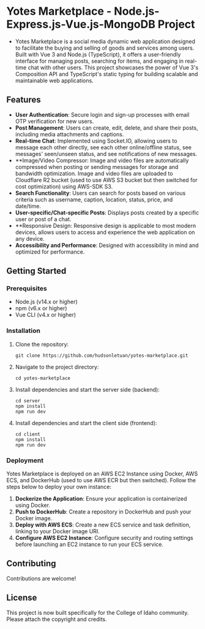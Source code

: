 # Yotes Marketplace - Node.js-Express.js-Vue.js-MongoDB Project

* Yotes Marketplace is a social media dynamic web application designed to facilitate the buying and selling of goods and services among users. Built with Vue 3 and Node.js (TypeScript), it offers a user-friendly interface for managing posts, searching for items, and engaging in real-time chat with other users. This project showcases the power of Vue 3's Composition API and TypeScript's static typing for building scalable and maintainable web applications.

## Features

- **User Authentication**: Secure login and sign-up processes with email OTP verification for new users.
- **Post Management**: Users can create, edit, delete, and share their posts, including media attachments and captions.
- **Real-time Chat**: Implemented using Socket.IO, allowing users to message each other directly, see each other online/offline status, see messages' seen/unseen status, and see notifications of new messages.
- **Image/Video Compressor: Image and video files are automatically compressed when posting or sending messages for storage and bandwidth optimization. Image and video files are uploaded to Cloudflare R2 bucket (used to use AWS S3 bucket but then switched for cost optimization) using AWS-SDK S3.
- **Search Functionality**: Users can search for posts based on various criteria such as username, caption, location, status, price, and date/time.
- **User-specific/Chat-specific Posts**: Displays posts created by a specific user or post of a chat.
- **Responsive Design: Responsive design is applicable to most modern devices, allows users to access and experience the web application on any device.
- **Accessibility and Performance**: Designed with accessibility in mind and optimized for performance.

## Getting Started

### Prerequisites

- Node.js (v14.x or higher)
- npm (v6.x or higher)
- Vue CLI (v4.x or higher)

### Installation

1. Clone the repository:
   ```
   git clone https://github.com/hudsonletuan/yotes-marketplace.git
   ```
2. Navigate to the project directory:
   ```
   cd yotes-marketplace
   ```
3. Install dependencies and start the server side (backend):
   ```
   cd server
   npm install
   npm run dev
   ```
4. Install dependencies and start the client side (frontend):
   ```
   cd client
   npm install
   npm run dev
   ```

### Deployment

Yotes Marketplace is deployed on an AWS EC2 Instance using Docker, AWS ECS, and DockerHub (used to use AWS ECR but then switched). Follow the steps below to deploy your own instance:

1. **Dockerize the Application**: Ensure your application is containerized using Docker.
2. **Push to DockerHub**: Create a repository in DockerHub and push your Docker image.
3. **Deploy with AWS ECS**: Create a new ECS service and task definition, linking to your Docker image URI.
4. **Configure AWS EC2 Instance**: Configure security and routing settings before launching an EC2 instance to run your ECS service.

## Contributing

Contributions are welcome!

## License

This project is now built specifically for the College of Idaho community. Please attach the copyright and credits.
